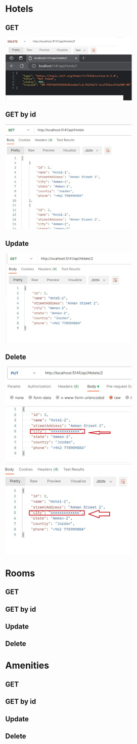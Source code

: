 

# Hotels

## GET 

<img src="./Async-Inn-2/Data/Image/lab13/Hotel/11.jpg" style="width: 400px;">

## GET by id

<img src="./Async-Inn-2/Data/Image/lab13/Hotel/12.jpg" style="width: 400px;">

## Update

<img src="./Async-Inn-2/Data/Image/lab13/Hotel/13.jpg" style="width: 400px;">

## Delete

<img src="./Async-Inn-2/Data/Image/lab13/Hotel/14.jpg" style="width: 400px;">


# Rooms

## GET 

## GET by id

## Update

## Delete




# Amenities

## GET 

## GET by id

## Update

## Delete

